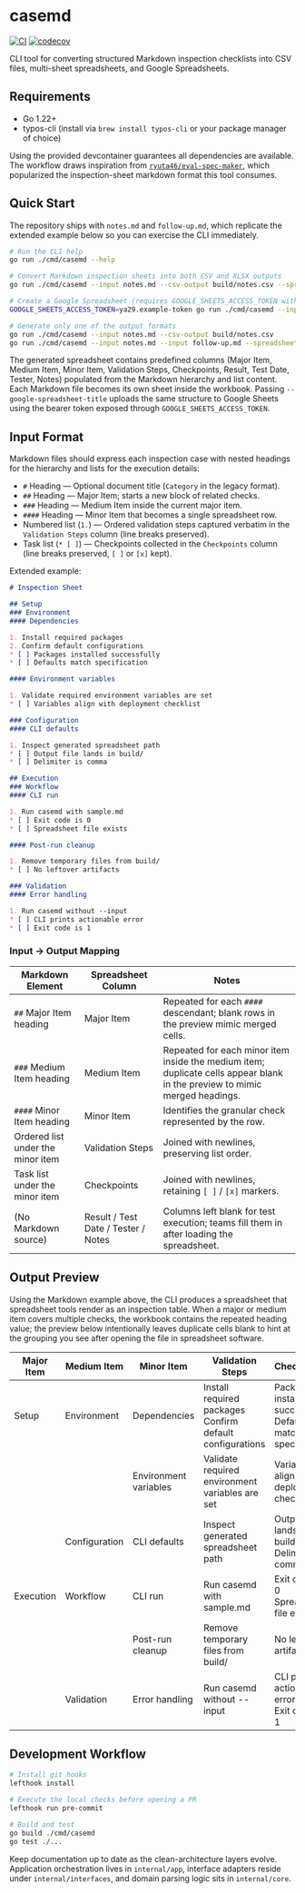# casemd

[![CI](https://github.com/9renpoto/casemd/actions/workflows/ci.yml/badge.svg)](https://github.com/9renpoto/casemd/actions/workflows/ci.yml)
[![codecov](https://codecov.io/gh/9renpoto/casemd/graph/badge.svg?token=D63wbdaCah)](https://codecov.io/gh/9renpoto/casemd)

CLI tool for converting structured Markdown inspection checklists into CSV files, multi-sheet spreadsheets, and Google Spreadsheets.

## Requirements

- Go 1.22+
- typos-cli (install via `brew install typos-cli` or your package manager of choice)

Using the provided devcontainer guarantees all dependencies are available. The workflow draws inspiration from [`ryuta46/eval-spec-maker`](https://github.com/ryuta46/eval-spec-maker), which popularized the inspection-sheet markdown format this tool consumes.

## Quick Start

The repository ships with `notes.md` and `follow-up.md`, which replicate the extended example below so you can exercise the CLI immediately.

```sh
# Run the CLI help
go run ./cmd/casemd --help

# Convert Markdown inspection sheets into both CSV and XLSX outputs
go run ./cmd/casemd --input notes.md --csv-output build/notes.csv --spreadsheet-output build/notes.xlsx

# Create a Google Spreadsheet (requires GOOGLE_SHEETS_ACCESS_TOKEN with an OAuth token)
GOOGLE_SHEETS_ACCESS_TOKEN=ya29.example-token go run ./cmd/casemd --input notes.md --google-spreadsheet-title "Inspection Sheet Export"

# Generate only one of the output formats
go run ./cmd/casemd --input notes.md --csv-output build/notes.csv
go run ./cmd/casemd --input notes.md --input follow-up.md --spreadsheet-output build/all-notes.xlsx
```

The generated spreadsheet contains predefined columns (Major Item, Medium Item, Minor Item, Validation Steps, Checkpoints, Result, Test Date, Tester, Notes) populated from the Markdown hierarchy and list content.
Each Markdown file becomes its own sheet inside the workbook.
Passing `--google-spreadsheet-title` uploads the same structure to Google Sheets using the bearer token exposed through `GOOGLE_SHEETS_ACCESS_TOKEN`.

## Input Format

Markdown files should express each inspection case with nested headings for the hierarchy and lists for the execution details:

- `#` Heading — Optional document title (`Category` in the legacy format).
- `##` Heading — Major Item; starts a new block of related checks.
- `###` Heading — Medium Item inside the current major item.
- `####` Heading — Minor Item that becomes a single spreadsheet row.
- Numbered list (`1.`) — Ordered validation steps captured verbatim in the `Validation Steps` column (line breaks preserved).
- Task list (`* [ ]`) — Checkpoints collected in the `Checkpoints` column (line breaks preserved, `[ ]` or `[x]` kept).

Extended example:

```markdown
# Inspection Sheet

## Setup
### Environment
#### Dependencies

1. Install required packages
2. Confirm default configurations
* [ ] Packages installed successfully
* [ ] Defaults match specification

#### Environment variables

1. Validate required environment variables are set
* [ ] Variables align with deployment checklist

### Configuration
#### CLI defaults

1. Inspect generated spreadsheet path
* [ ] Output file lands in build/
* [ ] Delimiter is comma

## Execution
### Workflow
#### CLI run

1. Run casemd with sample.md
* [ ] Exit code is 0
* [ ] Spreadsheet file exists

#### Post-run cleanup

1. Remove temporary files from build/
* [ ] No leftover artifacts

### Validation
#### Error handling

1. Run casemd without --input
* [ ] CLI prints actionable error
* [ ] Exit code is 1
```

### Input → Output Mapping

| Markdown Element | Spreadsheet Column | Notes |
| --- | --- | --- |
| `##` Major Item heading | Major Item | Repeated for each `####` descendant; blank rows in the preview mimic merged cells. |
| `###` Medium Item heading | Medium Item | Repeated for each minor item inside the medium item; duplicate cells appear blank in the preview to mimic merged headings. |
| `####` Minor Item heading | Minor Item | Identifies the granular check represented by the row. |
| Ordered list under the minor item | Validation Steps | Joined with newlines, preserving list order. |
| Task list under the minor item | Checkpoints | Joined with newlines, retaining `[ ]` / `[x]` markers. |
| (No Markdown source) | Result / Test Date / Tester / Notes | Columns left blank for test execution; teams fill them in after loading the spreadsheet. |

## Output Preview

Using the Markdown example above, the CLI produces a spreadsheet that spreadsheet tools render as an inspection table. When a major or medium item covers multiple checks, the workbook contains the repeated heading value; the preview below intentionally leaves duplicate cells blank to hint at the grouping you see after opening the file in spreadsheet software.

| Major Item | Medium Item | Minor Item | Validation Steps | Checkpoints | Result | Test Date | Tester | Notes |
| --- | --- | --- | --- | --- | --- | --- | --- | --- |
| Setup | Environment | Dependencies | Install required packages<br>Confirm default configurations | Packages installed successfully<br>Defaults match specification |  |  |  |  |
|  |  | Environment variables | Validate required environment variables are set | Variables align with deployment checklist |  |  |  |  |
|  | Configuration | CLI defaults | Inspect generated spreadsheet path | Output file lands in build/<br>Delimiter is comma |  |  |  |  |
| Execution | Workflow | CLI run | Run casemd with sample.md | Exit code is 0<br>Spreadsheet file exists |  |  |  |  |
|  |  | Post-run cleanup | Remove temporary files from build/ | No leftover artifacts |  |  |  |  |
|  | Validation | Error handling | Run casemd without --input | CLI prints actionable error<br>Exit code is 1 |  |  |  |  |

## Development Workflow

```sh
# Install git hooks
lefthook install

# Execute the local checks before opening a PR
lefthook run pre-commit

# Build and test
go build ./cmd/casemd
go test ./...
```

Keep documentation up to date as the clean-architecture layers evolve. Application orchestration lives in `internal/app`, interface adapters reside under `internal/interfaces`, and domain parsing logic sits in `internal/core`.
